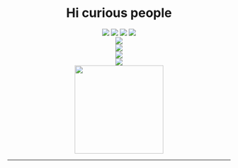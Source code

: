 <h1 align="center">Hi curious people</h1>



<div align="center">
  <img src="https://img.shields.io/badge/Linux-FCC624?style=flat&logo=linux&logoColor=black"/> 
  <img src="https://img.shields.io/badge/python-3670A0?style=flat&logo=python&logoColor=ffdd54"/>
  <img src="https://img.shields.io/badge/javascript-%23323330.svg?style=flat&logo=javascript&logoColor=%23F7DF1E"/> 
  <img src="https://img.shields.io/badge/Notion-%23000000.svg?style=flat&logo=notion&logoColor=white"/> 
</div>



<div align="center">
  <img src="https://github-readme-stats.vercel.app/api?username=activeagle&theme=tokyonight&hide_border=true&include_all_commits=false&count_private=false"/> <br/>
  <img src="https://github-readme-streak-stats.herokuapp.com/?user=activeagle&theme=tokyonight&hide_border=true"/> <br/>
  <img src="https://github-readme-stats.vercel.app/api/top-langs/?username=activeagle&theme=tokyonight&hide_border=true&include_all_commits=false&count_private=false&layout=compact"> <br/>
</div>




<div align="center">
  <img src="https://quotes-github-readme.vercel.app/api?type=vetical&theme=tokyonight"/> </br> 
<div/>




<div align="center">
  <img src='https://randommeme-five.vercel.app/' style="height: 200px;"/> </br>
</div>

---
<!-- [![](https://visitcount.itsvg.in/api?id=activeagle&icon=1&color=1)](https://visitcount.itsvg.in) -->

<!-- Proudly created with GPRM ( https://gprm.itsvg.in ) -->


